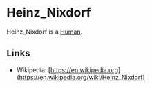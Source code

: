 # Heinz_Nixdorf

Heinz_Nixdorf is a [Human](40000001.md).

## Links

- Wikipedia: [https://en.wikipedia.org](https://en.wikipedia.org/wiki/Heinz_Nixdorf)
